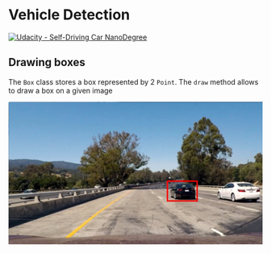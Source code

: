 # Vehicle Detection
[![Udacity - Self-Driving Car NanoDegree](https://s3.amazonaws.com/udacity-sdc/github/shield-carnd.svg)](http://www.udacity.com/drive)


## Drawing boxes

The `Box` class stores a box represented by 2 `Point`. The `draw` method allows to draw a box on a given image

![Draw a box][draw_box]

[//]: # (Image References)
[draw_box]: ./output_images/draw_box.jpg "Drawing a box"